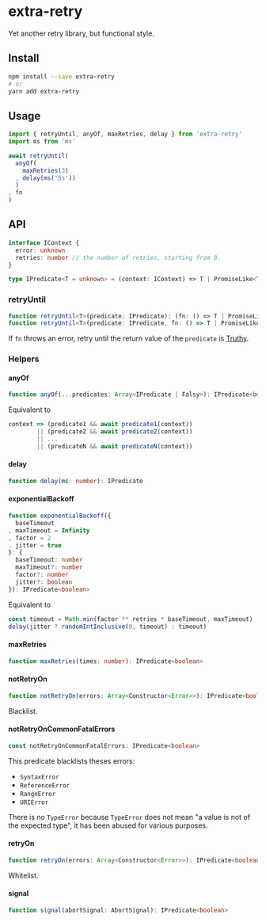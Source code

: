 # extra-retry
Yet another retry library, but functional style.

## Install
```sh
npm install --save extra-retry
# or
yarn add extra-retry
```

## Usage
```ts
import { retryUntil, anyOf, maxRetries, delay } from 'extra-retry'
import ms from 'ms'

await retryUntil(
  anyOf(
    maxRetries(3)
  , delay(ms('5s'))
  )
, fn
)
```

## API
```ts
interface IContext {
  error: unknown
  retries: number // the number of retries, starting from 0.
}

type IPredicate<T = unknown> = (context: IContext) => T | PromiseLike<T>
```

### retryUntil
```ts
function retryUntil<T>(predicate: IPredicate): (fn: () => T | PromiseLike<T>) => Promise<T>
function retryUntil<T>(predicate: IPredicate, fn: () => T | PromiseLike<T>): Promise<T>
```

If `fn` throws an error,
retry until the return value of the `predicate` is [Truthy].

[Truthy]: https://developer.mozilla.org/en-US/docs/Glossary/Truthy

### Helpers
#### anyOf
```ts
function anyOf(...predicates: Array<IPredicate | Falsy>): IPredicate<boolean>
```

Equivalent to
```ts
context => (predicate1 && await predicate1(context))
        || (predicate2 && await predicate2(context))
        || ...
        || (predicateN && await predicateN(context))
```

#### delay
```ts
function delay(ms: number): IPredicate
```

#### exponentialBackoff
```ts
function exponentialBackoff({
  baseTimeout
, maxTimeout = Infinity
, factor = 2
, jitter = true
}: {
  baseTimeout: number
  maxTimeout?: number
  factor?: number
  jitter?: boolean
}): IPredicate<boolean>
```

Equivalent to
```ts
const timeout = Math.min(factor ** retries * baseTimeout, maxTimeout)
delay(jitter ? randomIntInclusive(0, timeout) : timeout)
```

#### maxRetries
```ts
function maxRetries(times: number): IPredicate<boolean>
```

#### notRetryOn
```ts
function notRetryOn(errors: Array<Constructor<Error>>): IPredicate<boolean>
```

Blacklist.

#### notRetryOnCommonFatalErrors
```ts
const notRetryOnCommonFatalErrors: IPredicate<boolean>
```

This predicate blacklists theses errors:
- `SyntaxError`
- `ReferenceError`
- `RangeError`
- `URIError`

There is no `TypeError` because `TypeError` does not mean
"a value is not of the expected type",
it has been abused for various purposes.

#### retryOn
```ts
function retryOn(errors: Array<Constructor<Error>>): IPredicate<boolean>
```

Whitelist.

#### signal
```ts
function signal(abortSignal: AbortSignal): IPredicate<boolean>
```

